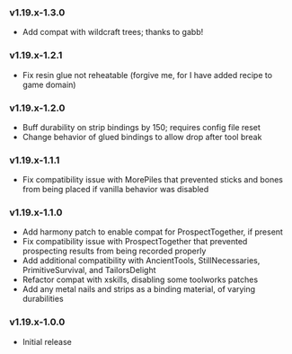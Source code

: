 ### v1.19.x-1.3.0

 - Add compat with wildcraft trees; thanks to gabb!

### v1.19.x-1.2.1

 - Fix resin glue not reheatable (forgive me, for I have added recipe to game domain)

### v1.19.x-1.2.0

 - Buff durability on strip bindings by 150; requires config file reset
 - Change behavior of glued bindings to allow drop after tool break

### v1.19.x-1.1.1

 - Fix compatibility issue with MorePiles that prevented sticks and bones from being placed if vanilla behavior was disabled

### v1.19.x-1.1.0

 - Add harmony patch to enable compat for ProspectTogether, if present
 - Fix compatibility issue with ProspectTogether that prevented prospecting results from being recorded properly
 - Add additional compatibility with AncientTools, StillNecessaries, PrimitiveSurvival, and TailorsDelight
 - Refactor compat with xskills, disabling some toolworks patches
 - Add any metal nails and strips as a binding material, of varying durabilities

### v1.19.x-1.0.0

 - Initial release
